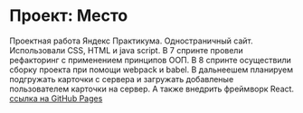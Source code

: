 # Проект: Место
Проектная работа Яндекс Практикума.
Одностраничный сайт.
Использовали CSS, HTML и java script.
В 7 спринте провели рефакторинг с применением принципов ООП.
В 8 спринте осуществили сборку проекта при помощи webpack и babel.
В дальнеешем планируем подгружать карточки с сервера и загружать добавленые пользователем карточки на сервер. А также внедрить фреймворк React.
[ссылка на GitHub Pages](https://bababum95.github.io/mesto/) 
